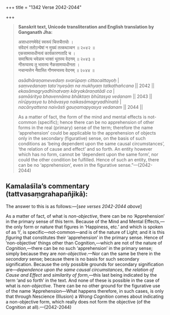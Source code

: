 +++
title = "1342 Verse 2042-2044"

+++
> **Sanskrit text, Unicode transliteration and English translation by Ganganath Jha:** 
>
> असाधारणमेवेदं स्वरूपं चित्तचैत्तयोः ।  
> संवेदनं ततोऽन्येषां न मुख्यं तत्कथञ्चन ॥ २०४२ ॥  
> एकसामग्र्यधीनत्वं कार्यकारणतादि च ।  
> समाश्रित्य भवेन्नाम भाक्तं भूतस्य वेदनम् ॥ २०४३ ॥  
> नीरूप्यस्य तु भावस्य नैकसामग्र्यधीनता ।  
> नचान्यत्तेन नैवास्ति गौणमप्यस्य वेदनम् ॥ २०४४ ॥ 
>
> *asādhāraṇamevedaṃ svarūpaṃ cittacaittayoḥ* \|  
> *saṃvedanaṃ tato'nyeṣāṃ na mukhyaṃ tatkathañcana* \|\| 2042 \|\|  
> *ekasāmagryadhīnatvaṃ kāryakāraṇatādi ca* \|  
> *samāśritya bhavennāma bhāktaṃ bhūtasya vedanam* \|\| 2043 \|\|  
> *nīrūpyasya tu bhāvasya naikasāmagryadhīnatā* \|  
> *nacānyattena naivāsti gauṇamapyasya vedanam* \|\| 2044 \|\| 
>
> As a matter of fact, the form of the mind and mental effects is not-common (specific); hence there can be no apprehension of other forms in the real (primary) sense of the term; therefore the name ‘apprehension’ could be applicable to the apprehension of objects only in the secondary (figurative) sense, on the basis of such conditions as ‘being dependent upon the same causal circumstances’, ‘the relation of cause and effect’ and so forth. An entity however which has no form, cannot be ‘dependent upon the same form’, nor could the other condition be fulfilled. Hence of such an entity, there can be no ‘apprehension’, even in the figurative sense.”—(2042-2044)



## Kamalaśīla’s commentary (tattvasaṃgrahapañjikā):

The answer to this is as follows:—[*see verses 2042-2044 above*]

As a matter of fact, of what is *non-objective*, there can be no ‘Apprehension’ in the primary sense of this term. Because of the Mind and Mental Effects,—the only form or nature that figures in ‘Happiness, etc.’ and which is spoken of as ‘I’, is specific—not-common—and is of the nature of Light; and it is this *figuring* that constitutes their ‘apprehension’ in the primary sense. Hence of ‘non-objective’ things other than Cognition,—which are not of the nature of *Cognition*,—there can be no such ‘apprehension’ in the primary sense; simply because they are *non-objective*.—Nor can the same be there in the *secondary* sense; because there is no basis for such secondary signification. Because the only possible grounds for secondary signification are—*dependence upon the same causal circumstances*, *the relation of Cause and Effect* and *similarity of form*,—this last being indicated by the term ‘and so forth’ in the text. And none of these is possible in the case of what is *non-objective*. There can be no other ground for the figurative use of the name ‘Apprehension—What happens therefore, in such cases, is only that through Nescience (Illusion) a *Wrong Cognition* comes about indicating a non-objective form, which really does not form the objective (of the Cognition at all).—(2042-2044)


